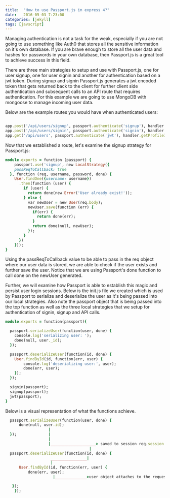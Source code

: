 ```yaml
---
title:  "How to use Passport.js in express 4?"
date:   2016-05-03 7:23:00
categories: [jekyll]
tags: [javscript]
---
```




Managing authentication is not a task for the weak, especially if you are not going to use something like Auth0 that stores all the sensitive information on it's own database. If you are brave enough to store all the user data and hashes for passwords in your own database, then Passport.js is a great tool to achieve success in this field.

There are three main strategies to setup and use with Passport.js, one for user signup, one for user signin and another for authentication based on a jwt token.
During signup and signin Passport.js generates a jwt encoded token that gets returned back to the client for further client side authentication and subsequent calls to an API route that requires authentication. For this example we are going to use MongoDB with mongoose to manage incoming user data.

Below are the example routes you would have when authenticated users:
``` ruby

app.post('/api/users/signup', passport.authenticate('signup'), handler.signup);
app.post('/api/users/signin', passport.authenticate('signin'), handler.signin);
app.get('/api/users', passport.authenticate('jwt'), handler.getProfileInfo);

```

Now that we established a route, let's examine the signup strategy for Passport.js:

``` ruby
module.exports = function (passport) {
	passport.use('signup', new LocalStrategy({
    passReqToCallback: true
  }, function (req, username, password, done) {
    User.findOne({username: username})
      .then(function (user) {
        if (user) {
          return done(new Error('User already exist!'));
        } else {
          var newUser = new User(req.body);
          newUser.save(function (err) {
            if(err) {
              return done(err);
            }
            return done(null, newUser);
          });
        }
      })
    }));
}

```
Using the passReqToCallback value to be able to pass in the req object where our user data is stored, we are able to check if the user exists and further save the user.
Notice that we are using Passport's done function to call done on the newUser generated.

Further, we will examine how Passport is able to establish this magic and persist user login sessions. Below is the init.js file we created which is used by Passport to serialize and deserialize the user as it's being passed into our local strategies. Also note the passport object that is being passed into the top function as well as the three local strategies that we setup for authentication of signin, signup and API calls.


``` ruby
module.exports = function(passport){

  passport.serializeUser(function(user, done) {
    console.log('serializing user: ');
    done(null, user._id);
  });

  passport.deserializeUser(function(id, done) {
    User.findById(id, function(err, user) {
        console.log('deserializing user:', user);
        done(err, user);
    });
  });

  signin(passport);
  signup(passport);
  jwt(passport);
}
```

Below is a visual representation of what the functions achieve.

``` ruby
  passport.serializeUser(function(user, done) {
      done(null, user.id);
                   |
  });              |
                   |
                   |____________________> saved to session req.session.passport.user = {id:'..'}
                                     |          
  passport.deserializeUser(function(id, done) {
                    ________________|
                    |
      User.findById(id, function(err, user) {
          done(err, user);
                     |______________>user object attaches to the request as req.user

   });
    });
```
